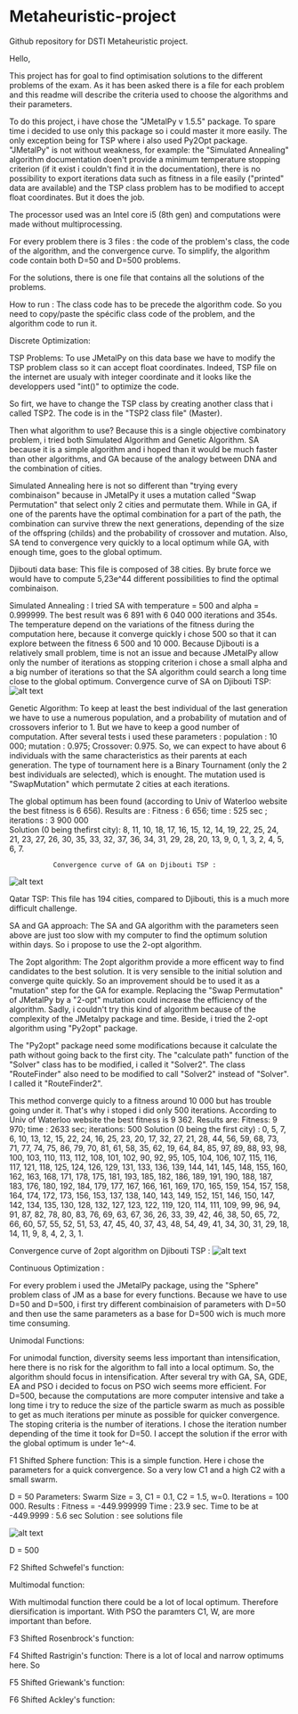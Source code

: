 # Metaheuristic-project
Github repository for DSTI Metaheuristic project.

Hello,

This project has for goal to find optimisation solutions to the different problems of the exam. 
As it has been asked there is a file for each problem and this readme will describe the criteria used to choose the algorithms and their parameters.

To do this project, i have chose the "JMetalPy v 1.5.5" package. To spare time i decided to use only this package so i could master it more easily. The only exception being for TSP where i also used Py2Opt package.
"JMetalPy" is not without weakness, for example: the "Simulated Annealing" algorithm documentation doen't provide a minimum temperature stopping criterion (if it exist i couldn't find it in the documentation), there is no possibility to export iterations data such as fitness in a file easily ("printed" data are available) and the TSP class problem has to be modified to accept float coordinates. But it does the job.

The processor used was an Intel core i5 (8th gen) and computations were made without multiprocessing.

For every problem there is 3 files : the code of the problem's class, the code of the algorithm, and the convergence curve. To simplify, the algorithm code contain both D=50 and D=500 problems. 

For the solutions, there is one file that contains all the solutions of the problems.

How to run : 
The class code has to be precede the algorithm code. So you need to copy/paste the spécific class code of the problem, and the algorithm code to run it.



Discrete Optimization:

TSP Problems:
To use JMetalPy on this data base we have to modify the TSP problem class so it can accept float coordinates. Indeed, TSP file on the internet are usualy with integer coordinate and it looks like the developpers used "int()" to optimize the code.

So firt, we have to change the TSP class by creating another class that i called TSP2. The code is in the "TSP2 class file" (Master).

Then what algorithm to use? Because this is a single objective combinatory problem, i tried both Simulated Algorithm and Genetic Algorithm. SA because it is a simple algorithm and i hoped than it would be much faster than other algorithms, and GA because of the analogy between DNA and the combination of cities.

Simulated Annealing here is not so different than "trying every combinaison" because in JMetalPy it uses a mutation called "Swap Permutation" that select only 2 cities and permutate them. While in GA, if one of the parents have the optimal combination for a part of the path, the combination can survive threw the next generations, depending of the size of the offspring (childs) and the probability of crossover and mutation. Also, SA tend to convergence very quickly to a local optimum while GA, with enough time, goes to the global optimum.


Djibouti data base:
This file is composed of 38 cities. By brute force we would have to compute 5,23e^44 different possibilities to find the optimal combinaison. 

  Simulated Annealing :
I tried SA with temperature = 500 and alpha = 0.999999. The best result was 6 891 with 6 040 000 iterations and 354s. The temperature depend on the variations of the fitness during the computation here, because it converge quickly i chose 500 so that it can explore between the fitness 6 500 and 10 000. Because Djibouti is a relatively small problem, time is not an issue and because JMetalPy allow only the number of iterations as stopping criterion i chose a small alpha and a big number of iterations so that the SA algorithm could search a long time close to the global optimum.
    Convergence curve of SA on Djibouti TSP:
  ![alt text](https://github.com/AG500/Metaheuristic-project/blob/master/Convergence%20curve%20SA.JPG)



  Genetic Algorithm:
To keep at least the best individual of the last generation we have to use a numerous population, and a probability of mutation and of crossovers inferior to 1. But we have to keep a good number of computation. After several tests i used these parameters : population : 10 000; mutation : 0.975; Crossover: 0.975. So, we can expect to have about 6 individuals with the same characteristics as their parents at each generation. The type of tournament here is a Binary Tournament (only the 2 best individuals are selected), which is enought. The mutation used is "SwapMutation" which permutate 2 cities at each iterations.

The global optimum has been found (according to Univ of Waterloo website the best fitness is 6 656).
Results are : 
   Fitness : 6 656;   time : 525 sec ; iterations : 3 900 000   
   Solution (0 being thefirst city): 8, 11, 10, 18, 17, 16, 15, 12, 14, 19, 22, 25, 24, 21, 23, 27, 26, 30, 35, 33, 32, 37, 36, 34, 31, 29, 28, 20, 13, 9, 0, 1, 3, 2, 4, 5, 6, 7.

               Convergence curve of GA on Djibouti TSP :
  
![alt text](https://github.com/AG500/Metaheuristic-project/blob/master/Convergence%20curve%20GA%20Djibouti.JPG)


Qatar TSP:
This file has 194 cities, compared to Djibouti, this is a much more difficult challenge.

SA and GA approach:
The SA and GA algorithm with the parameters seen above are just too slow with my computer to find the optimum solution within days. So i propose to use the 2-opt algorithm.

The 2opt algorithm:
The 2opt algorithm provide a more efficent way to find candidates to the best solution. It is very sensible to the initial solution and converge quite quickly. So an improvement should be to used it as a "mutation" step for the GA for example. Replacing the "Swap Permutation" of JMetalPy by a "2-opt" mutation could increase the efficiency of the algorithm. Sadly, i couldn't try this kind of algorithm because of the complexity of the JMetalpy package and time. Beside, i tried the 2-opt algorithm using "Py2opt" package.

The "Py2opt" package need some modifications because it calculate the path without going back to the first city. The "calculate path" function of the "Solver" class has to be modified, i called it "Solver2". The class "RouteFinder" also need to be modified to call "Solver2" instead of "Solver". I called it "RouteFinder2".

This method converge quicly to a fitness around 10 000 but has trouble going under it. That's why i stoped i did only 500 iterations.
According to Univ of Waterloo website the best fitness is 9 362.
Results are:
  Fitness: 9 970;  time : 2633 sec; iterations: 500
  Solution (0 being the first city) : 0, 5, 7, 6, 10, 13, 12, 15, 22, 24, 16, 25, 23, 20, 17, 32, 27, 21, 28, 44, 56, 59, 68, 73, 71, 77, 74, 75, 86, 79, 70, 81, 61, 58, 35, 62, 19, 64, 84, 85, 97, 89, 88, 93, 98, 100, 103, 110, 113, 112, 108, 101, 102, 90, 92, 95, 105, 104, 106, 107, 115, 116, 117, 121, 118, 125, 124, 126, 129, 131, 133, 136, 139, 144, 141, 145, 148, 155, 160, 162, 163, 168, 171, 178, 175, 181, 193, 185, 182, 186, 189, 191, 190, 188, 187, 183, 176, 180, 192, 184, 179, 177, 167, 166, 161, 169, 170, 165, 159, 154, 157, 158, 164, 174, 172, 173, 156, 153, 137, 138, 140, 143, 149, 152, 151, 146, 150, 147, 142, 134, 135, 130, 128, 132, 127, 123, 122, 119, 120, 114, 111, 109, 99, 96, 94, 91, 87, 82, 78, 80, 83, 76, 69, 63, 67, 36, 26, 33, 39, 42, 46, 38, 50, 65, 72, 66, 60, 57, 55, 52, 51, 53, 47, 45, 40, 37, 43, 48, 54, 49, 41, 34, 30, 31, 29, 18, 14, 11, 9, 8, 4, 2, 3, 1.


Convergence curve of 2opt algorithm on Djibouti TSP :
![alt text](https://github.com/AG500/Metaheuristic-project/blob/master/Convergence%20curve%20Qatar%20TSP%202opt%20algo.JPG)




Continuous Optimization :

For every problem i used the JMetalPy package, using the "Sphere"  problem class of JM as a base for every functions. Because we have to use D=50 and D=500, i first try different combinaision of parameters with D=50 and then use the same parameters as a base for D=500 wich is much more time consuming. 


Unimodal Functions:

For unimodal function, diversity seems less important than intensification, here there is no risk for the algorithm to fall into a local optimum. So, the algorithm should focus in intensification. After several try with GA, SA, GDE, EA and PSO i decided to focus on PSO wich seems more efficient. For D=500, because the computations are more computer intensive and take a long time i try to reduce the size of the particle swarm as much as possible to get as much iterations per minute as possible for quicker convergence. The stoping criteria is the number of iterations. I chose the iteration number depending of the time it took for D=50. I accept the solution if the error with the global optimum is under 1e^-4.

F1 Shifted Sphere function:
This is a simple function. Here i chose the parameters for a quick convergence. So a very low C1 and a high C2 with a small swarm.

D = 50
Parameters: Swarm Size = 3, C1 = 0.1, C2 = 1.5, w=0.  Iterations = 100 000.
Results : Fitness = -449.999999    Time : 23.9 sec. Time to be at -449.9999 :  5.6 sec
Solution : see solutions file

![alt text](https://github.com/AG500/Metaheuristic-project/blob/master/Convergence%20curve%20Sphere%20D%20%3D%2050.JPG)


D = 500


F2 Shifted Schwefel's function:





Multimodal function:

With multimodal function there could be a lot of local optimum. Therefore diersification is important. With PSO the paramters C1, W, are more important than before.

F3 Shifted Rosenbrock's function:

F4 Shifted Rastrigin's function:
There is a lot of local and narrow optimums here. So 


F5 Shifted Griewank's function:



F6 Shifted Ackley's function:

